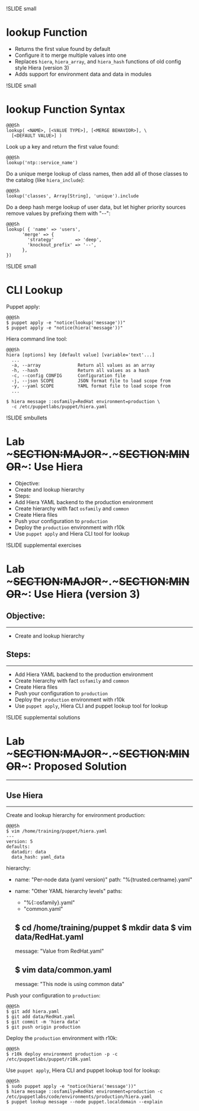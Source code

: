 !SLIDE small
# lookup Function

* Returns the first value found by default
* Configure it to merge multiple values into one
* Replaces `hiera`, `hiera_array`, and `hiera_hash` functions of old config style Hiera (version 3)
* Adds support for environment data and data in modules


!SLIDE small
# lookup Function Syntax

    @@@Sh
    lookup( <NAME>, [<VALUE TYPE>], [<MERGE BEHAVIOR>], \
      [<DEFAULT VALUE>] )

Look up a key and return the first value found:

    @@@Sh
    lookup('ntp::service_name')

Do a unique merge lookup of class names, then add all of those classes to the catalog (like `hiera_include`):

    @@@Sh
    lookup('classes', Array[String], 'unique').include

Do a deep hash merge lookup of user data, but let higher priority sources remove values by prefixing them with "--":

    @@@Sh
    lookup( { 'name' => 'users',
          'merge' => {
            'strategy'        => 'deep',
            'knockout_prefix' => '--',
          },
    })


!SLIDE small
# CLI Lookup

Puppet apply:

    @@@Sh
    $ puppet apply -e "notice(lookup('message'))"
    $ puppet apply -e "notice(hiera('message'))"

Hiera command line tool:

    @@@Sh
    hiera [options] key [default value] [variable='text'...]
      ...
      -a, --array              Return all values as an array
      -h, --hash               Return all values as a hash
      -c, --config CONFIG      Configuration file
      -j, --json SCOPE         JSON format file to load scope from
      -y, --yaml SCOPE         YAML format file to load scope from
      ...

    $ hiera message ::osfamily=RedHat environment=production \
      -c /etc/puppetlabs/puppet/hiera.yaml


!SLIDE smbullets
# Lab ~~~SECTION:MAJOR~~~.~~~SECTION:MINOR~~~: Use Hiera

* Objective:
 * Create and lookup hierarchy
* Steps:
 * Add Hiera YAML backend to the production environment
 * Create hierarchy with fact `osfamily` and `common`
 * Create Hiera files
 * Push your configuration to `production`
 * Deploy the `production` environment with r10k
 * Use `puppet apply` and Hiera CLI tool for lookup


!SLIDE supplemental exercises
# Lab ~~~SECTION:MAJOR~~~.~~~SECTION:MINOR~~~: Use Hiera (version 3)

## Objective:

****

* Create and lookup hierarchy

## Steps:

****

* Add Hiera YAML backend to the production environment
* Create hierarchy with fact `osfamily` and `common`
* Create Hiera files
* Push your configuration to `production`
* Deploy the `production` environment with r10k
* Use `puppet apply`, Hiera CLI and puppet lookup tool for lookup


!SLIDE supplemental solutions
# Lab ~~~SECTION:MAJOR~~~.~~~SECTION:MINOR~~~: Proposed Solution

****

## Use Hiera

****

Create and lookup hierarchy for environment production:

    @@@Sh
    $ vim /home/training/puppet/hiera.yaml
    ---
    version: 5
    defaults:
      datadir: data
      data_hash: yaml_data
hierarchy:
  - name: "Per-node data (yaml version)"
    path: "%{trusted.certname}.yaml"
  - name: "Other YAML hierarchy levels"
    paths:
      - "%{::osfamily}.yaml"
      - "common.yaml"

    $ cd /home/training/puppet
    $ mkdir data
    $ vim data/RedHat.yaml
    ---
    message: "Value from RedHat.yaml"

    $ vim data/common.yaml
    ---
    message: "This node is using common data"

Push your configuration to `production`:

    @@@Sh
    $ git add hiera.yaml
    $ git add data/RedHat.yaml
    $ git commit -m 'hiera data'
    $ git push origin production

Deploy the `production` environment with r10k:

    @@@Sh
    $ r10k deploy environment production -p -c /etc/puppetlabs/puppet/r10k.yaml

Use `puppet apply`, Hiera CLI and puppet lookup tool for lookup:

    @@@Sh
    $ sudo puppet apply -e "notice(hiera('message'))"
    $ hiera message ::osfamily=RedHat environment=production -c /etc/puppetlabs/code/environments/production/hiera.yaml
    $ puppet lookup message --node puppet.localdomain --explain
